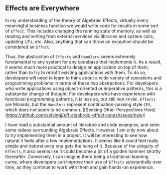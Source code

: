 ## Effects are Everywhere

In my understanding of the theory of Algebraic Effects, virtually every meaningful business function we would write code for results in some sort of `Effect`.  This includes changing the running state of memory, as well as reading and writing from external services via libraries and system calls, updating UI's, etc.  Also, anything that can throw an exception should be considered an `Effect`. 

Thus, the abstraction of `Effects` and `Handlers` seems extremely fundamental to any system for any codebase that implements it.  As a result, it seems much more practical to design an application on top of them, rather than to try to retrofit existing applications with them.  To do so, developers will need to learn to think about a wide variety of operations and programming problems in terms of these two abstractions.  For developers who write applications using object-oriented or imperative patterns, this is a substantial change of thought.  For developers who have experience with functional programming patterns, it is less so, but still non-trivial.  `Effects` are Monads, but the `Handlers` represent continuation-passing style `CPS`, which does not seem to be common. ([Seeking Other Perspectives Here] (https://github.com/solvingj/eff-algebraic-effect-notes/issues/new))

I have read a substantial amount of literature and code examples, and seen some videos surrounding Algebraic Effects. However, I am only now about to try implementing them in a project.  It will be interesting to see how natural it feels after a few implementations.  It seems like it could feel really simple and natural once one gets the hang of it.  Because of the ubiquity of `Effects`, it also seems like it could become a bit of a golden hammer shortly thereafter.  Conversely, I can imagine there being a traditional learning curve, where developers can improve their use of `Effects` substantially over time, as they continue to work with them and gain hands-on experience. 